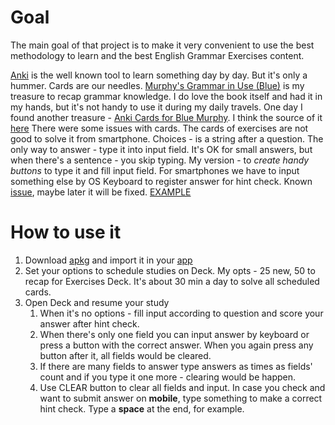 # Goal
The main goal of that project is to make it very convenient to use the best methodology to learn and the best English Grammar Exercises content.

[Anki](https://apps.ankiweb.net/#downloads) is the well known tool to learn something day by day. But it's only a hummer. Cards are our needles.
[Murphy's Grammar in Use (Blue)](https://www.cambridge.org/gb/cambridgeenglish/catalog/grammar-vocabulary-and-pronunciation/english-grammar-use-5th-edition) is my treasure to recap grammar knowledge. I do love the book itself and had it in my hands, but it's not handy to use it during my daily travels. 
One day I found another treasure - [Anki Cards for Blue Murphy](https://rutracker.org/forum/viewtopic.php?t=5310839). I think the source of it [here](https://vk.com/ankisrs)
There were some issues with cards. The cards of exercises are not good to solve it from smartphone. Choices - is a string after a question. The only way to answer - type it into input field. It's OK for small answers, but when there's a sentence - you skip typing.
My version - to *create handy buttons* to type it and fill input field. For smartphones we have to input something else by OS Keyboard to register answer for hint check. Known [issue](https://forums.ankiweb.net/t/this-piece-of-javascript-does-not-seem-to-work-hint-button/9627/3), maybe later it will be fixed.
[EXAMPLE](https://disk.yandex.ru/i/4l5Kza_mCrDu9w)

# How to use it
1. Download [apkg](https://disk.yandex.ru/d/mWWeC1OrRvrNLA) and import it in your [app](https://apps.ankiweb.net/#downloads)
2. Set your options to schedule studies on Deck. My opts - 25 new, 50 to recap for Exercises Deck. It's about 30 min a day to solve all scheduled cards.
3. Open Deck and resume your study
	1. When it's no options - fill input according to question and score your answer after hint check.
	2. When there's only one field you can input answer by keyboard or press a button with the correct answer. When you again press any button after it, all fields would be cleared.
	3. If there are many fields to answer type answers as times as fields' count and if you type it one more - clearing would be happen.
	4. Use CLEAR button to clear all fields and input.
In case you check and want to submit answer on **mobile**, type something to make a correct hint check. Type a **space** at the end, for example.

